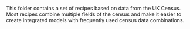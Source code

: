 This folder contains a set of recipes based on data from the UK Census.
Most recipes combine multiple fields of the census and make it easier
to create integrated models with frequently used census data
combinations.
